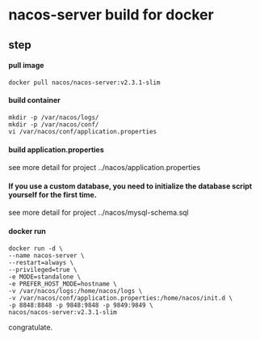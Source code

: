 # nacos-server build for docker

## step

#### pull image

```` shell
docker pull nacos/nacos-server:v2.3.1-slim
````

#### build container

```` shell
mkdir -p /var/nacos/logs/
mkdir -p /var/nacos/conf/
vi /var/nacos/conf/application.properties
````

#### build application.properties

see more detail for project ../nacos/application.properties

#### If you use a custom database, you need to initialize the database script yourself for the first time.

see more detail for project ../nacos/mysql-schema.sql

#### docker run

```` shell
docker run -d \
--name nacos-server \
--restart=always \
--privileged=true \
-e MODE=standalone \
-e PREFER_HOST_MODE=hostname \
-v /var/nacos/logs:/home/nacos/logs \
-v /var/nacos/conf/application.properties:/home/nacos/init.d \
-p 8848:8848 -p 9848:9848 -p 9849:9849 \
nacos/nacos-server:v2.3.1-slim
````

congratulate.

